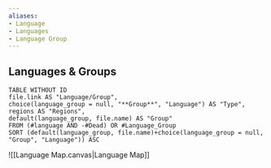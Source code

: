 ```yaml
---
aliases:
- Language
- Languages
- Language Group
---
```

## Languages & Groups
```dataview
TABLE WITHOUT ID
file.link AS "Language/Group",
choice(language_group = null, "**Group**", "Language") AS "Type",
regions AS "Regions",
default(language_group, file.name) AS "Group"
FROM (#language AND -#Dead) OR #Language_Group
SORT (default(language_group, file.name)+choice(language_group = null, "Group", "Language")) ASC
```
![[Language Map.canvas|Language Map]]
